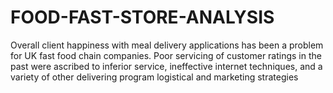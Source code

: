 # FOOD-FAST-STORE-ANALYSIS
Overall client happiness with meal delivery applications has been a problem for UK fast food chain companies. Poor servicing of customer ratings in the past were ascribed to inferior service, ineffective internet techniques, and a variety of other delivering program logistical and marketing strategies
